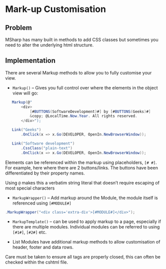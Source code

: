 # Mark-up Customisation

## Problem

MSharp has many built in methods to add CSS classes but sometimes you need to alter the underlying html structure.

## Implementation

There are several Markup methods to allow you to fully customise your view.

- `Markup()` – Gives you full control over where the elements in the object view will go:

 ```csharp
    Markup(@"
        <div>
            [#BUTTONS(SoftwareDevelopment)#] by [#BUTTONS(Geeks)#]
            &copy; @LocalTime.Now.Year. All rights reserved.
        </div>");

    Link("Geeks")
        .OnClick(x => x.Go(DEVELOPER, OpenIn.NewBrowserWindow));

    Link("Software development")
        .CssClass("plain-text")
        .OnClick(x => x.Go(DEVELOPER, OpenIn.NewBrowserWindow));
```

Elements can be referenced within the markup using placeholders, `[# #]`. For example, here where there are 2 buttons/links. The buttons have been differentiated by their property names.

Using `@` makes this a verbatim string literal that doesn’t require escaping of most special characters

- `MarkupWrapper()` – Add markup around the Module, the module itself is referenced using `[#MODULE#]`

```csharp
.MarkupWrapper("<div class='extra-div'>[#MODULE#]</div>");
```

- `MarkupTemplate()` – can be used to apply markup to a page, especially if there are multiple modules. Individual modules can be referred to using `[#1#]`, `[#2#]` etc.

- List Modules have additional markup methods to allow customisation of header, footer and data rows.

Care must be taken to ensure all tags are properly closed, this can often be checked within the cshtml file.
